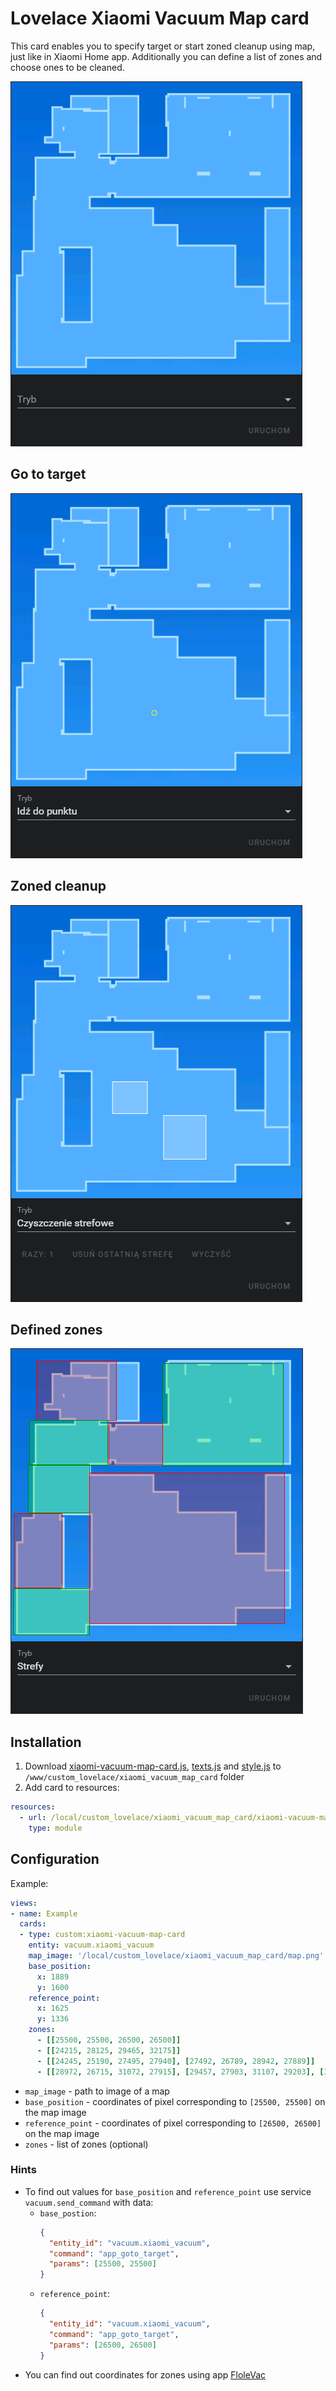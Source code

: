 # Lovelace Xiaomi Vacuum Map card

This card enables you to specify target or start zoned cleanup using map, just like in Xiaomi Home app. Additionally you can define a list of zones and choose ones to be cleaned.


![Example](https://github.com/PiotrMachowski/Home-Assistant/blob/master/custom_lovelace_cards/xiaomi_vacuum_map_card/s1.png)

## Go to target
![Go to target](https://github.com/PiotrMachowski/Home-Assistant/blob/master/custom_lovelace_cards/xiaomi_vacuum_map_card/s2.png)

## Zoned cleanup
![Zoned cleanup](https://github.com/PiotrMachowski/Home-Assistant/blob/master/custom_lovelace_cards/xiaomi_vacuum_map_card/s3.png)

## Defined zones
![Defined zones](https://github.com/PiotrMachowski/Home-Assistant/blob/master/custom_lovelace_cards/xiaomi_vacuum_map_card/s4.png)

## Installation
1. Download [xiaomi-vacuum-map-card.js](https://github.com/PiotrMachowski/Home-Assistant/blob/master/custom_lovelace_cards/xiaomi_vacuum_map_card/xiaomi-vacuum-map-card.js), [texts.js](https://github.com/PiotrMachowski/Home-Assistant/blob/master/custom_lovelace_cards/xiaomi_vacuum_map_card/texts.js) and [style.js](https://github.com/PiotrMachowski/Home-Assistant/blob/master/custom_lovelace_cards/xiaomi_vacuum_map_card/style.js) to `/www/custom_lovelace/xiaomi_vacuum_map_card` folder
2. Add card to resources:
```yaml
resources:
  - url: /local/custom_lovelace/xiaomi_vacuum_map_card/xiaomi-vacuum-map-card.js
    type: module
```

## Configuration
Example:
```yaml
views:
- name: Example
  cards:
  - type: custom:xiaomi-vacuum-map-card
    entity: vacuum.xiaomi_vacuum
    map_image: '/local/custom_lovelace/xiaomi_vacuum_map_card/map.png'
    base_position:
      x: 1889
      y: 1600
    reference_point:
      x: 1625
      y: 1336
    zones:
      - [[25500, 25500, 26500, 26500]]
      - [[24215, 28125, 29465, 32175]]
      - [[24245, 25190, 27495, 27940], [27492, 26789, 28942, 27889]]
      - [[28972, 26715, 31072, 27915], [29457, 27903, 31107, 29203], [30198, 29215, 31498, 31215], [29461, 31228, 31511, 32478]]
```
* `map_image` - path to image of a map
* `base_position` - coordinates of pixel corresponding to `[25500, 25500]` on the map image
* `reference_point` - coordinates of pixel corresponding to `[26500, 26500]` on the map image
* `zones` - list of zones (optional)

### Hints
* To find out values for `base_position` and `reference_point` use service `vacuum.send_command` with data:
  * `base_postion`:
    ```json
    {
      "entity_id": "vacuum.xiaomi_vacuum",
      "command": "app_goto_target",
      "params": [25500, 25500]
    }
    ```
  * `reference_point`:
    ```json
    {
      "entity_id": "vacuum.xiaomi_vacuum",
      "command": "app_goto_target",
      "params": [26500, 26500]
    }
    ```
* You can find out coordinates for zones using app [FloleVac](https://play.google.com/store/apps/details?id=de.flole.xiaomi)
